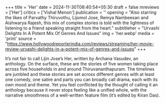 +++
title = 'Her'
date = 2024-11-30T08:40:54+05:30
draft = false
mreviews = ['Her']
critics = ['Vishal Menon']
publication = ''
opening = "Also starring the likes of Parvathy Thiruvothu, Lijomol Jose, Remya Nambeesan and Aishwarya Rajesh, this mix of complex stories is told with the lightness of listening to a friend speaking straight from the heart."
subtitleher = "Urvashi Delights In A Potent Mix Of Genres And Issues"
img = 'her.webp'
media = 'print'
source = "https://www.hollywoodreporterindia.com/reviews/streaming/her-movie-review-urvashi-delights-in-a-potent-mix-of-genres-and-issues"
+++

It’s not fair to call Lijin Jose’s Her, written by Archana Vasudev, an anthology. On the surface, these are the stories of five women taking place across five households in and around Thiruvananthapuram. The timelines are jumbled and these stories are set across different genres with at least one comedy, one satire and parts you can broadly call drama, each with its own mood and theme. Yet you feel conflicted by the thought of calling it an anthology because it never stops feeling like a unified whole, with the narrative smoothness of a well-written feature film (it’s edited by Kiran Das).
